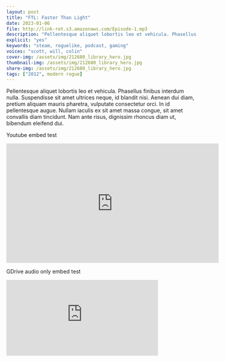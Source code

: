 ```yaml
---
layout: post
title: "FTL: Faster Than Light"
date: 2023-01-06
file: http://link-rot.s3.amazonaws.com/Episode-1.mp3
description: "Pellentesque aliquet lobortis leo et vehicula. Phasellus finibus interdum nulla. Suspendisse sit amet ultrices neque, id blandit nisi. Aenean dui diam, pretium aliquam mauris pharetra, vulputate consectetur orci. In id pellentesque augue. Nullam iaculis ex sit amet massa congue, sit amet convallis diam tincidunt. Nam ante risus, dignissim rhoncus diam ut, bibendum eleifend dui."
explicit: "yes" 
keywords: "steam, roguelike, podcast, gaming"
voices: "scott, will, colin"
cover-img: /assets/img/212680_library_hero.jpg
thumbnail-img: /assets/img/212680_library_hero.jpg
share-img: /assets/img/212680_library_hero.jpg
tags: ["2012", modern rogue]
---
```



Pellentesque aliquet lobortis leo et vehicula. Phasellus finibus interdum nulla. Suspendisse sit amet ultrices neque, id blandit nisi. Aenean dui diam, pretium aliquam mauris pharetra, vulputate consectetur orci. In id pellentesque augue. Nullam iaculis ex sit amet massa congue, sit amet convallis diam tincidunt. Nam ante risus, dignissim rhoncus diam ut, bibendum eleifend dui.



Youtube embed test

<div class="embed-responsive embed-responsive-16by9">
<iframe width="560" height="315" src="https://www.youtube.com/embed/RyPa11y8O9U" title="YouTube video player" frameborder="0" allow="accelerometer; autoplay; clipboard-write; encrypted-media; gyroscope; picture-in-picture" allowfullscreen></iframe>
</div>


GDrive audio only embed test

<iframe
  frameborder="0"
  width="400"
  height="200"
  src="https://drive.google.com/file/d/1vBGkfU0s1R1FDsNj17tePSRUAVIM-bDg/preview">
</iframe>
